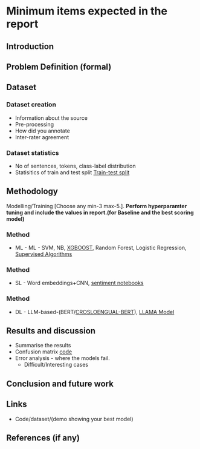 # Minimum items expected in the report 
## Introduction

## Problem Definition (formal)

## Dataset 

### Dataset creation
- Information about the source
- Pre-processing
- How did you annotate
- Inter-rater agreement

### Dataset statistics
- No of sentences, tokens, class-label distribution
- Statisitics of train and test split [Train-test split](https://scikit-learn.org/stable/modules/generated/sklearn.model_selection.train_test_split.html#sklearn.model_selection.train_test_split)

## Methodology
Modelling/Training [Choose any min-3 max-5.].
**Perform hyperparamter tuning and include the values in report.(for Baseline and the best scoring model)**
### Method 
  - ML - ML - SVM, NB, [XGBOOST](https://xgboost.readthedocs.io/en/stable/get_started.html), Random Forest, Logistic Regression, [Supervised Algorithms](https://scikit-learn.org/stable/supervised_learning.html)
### Method 
  - SL - Word embeddings+CNN, [sentiment notebooks](https://github.com/bentrevett/pytorch-sentiment-analysis)
### Method 
 - DL - LLM-based-(BERT/[CROSLOENGUAL-BERT](https://github.com/thak123/Cro-Movie-reviews-training)), [LLAMA Model](code/llam_train_7b.py)
   
## Results and discussion
- Summarise the results
- Confusion matrix [code](https://scikit-learn.org/stable/modules/generated/sklearn.metrics.confusion_matrix.html)
- Error analysis - where the models fail.
  - Difficult/Interesting cases
  
## Conclusion and future work

## Links
- Code/dataset/(demo showing your best model)

## References (if any)
